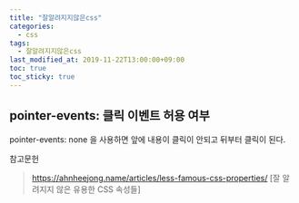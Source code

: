 ```yaml
---
title: "잘알려지지않은css"
categories:
  - css
tags:
  - 잘알려지지않은css
last_modified_at: 2019-11-22T13:00:00+09:00
toc: true
toc_sticky: true
---
```



## pointer-events: 클릭 이벤트 허용 여부  
pointer-events: none 을 사용하면 앞에 내용이 클릭이 안되고 뒤부터 클릭이 된다.


참고문헌
> https://ahnheejong.name/articles/less-famous-css-properties/ [잘 알려지지 않은 유용한 CSS 속성들]
